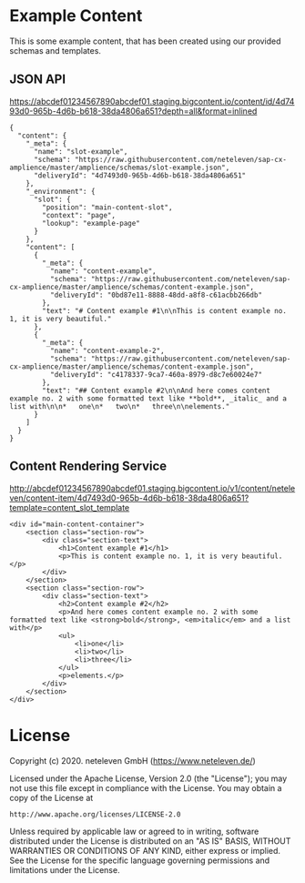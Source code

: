 # Example Content

This is some example content, that has been created using our provided schemas and templates.

## JSON API

https://abcdef01234567890abcdef01.staging.bigcontent.io/content/id/4d7493d0-965b-4d6b-b618-38da4806a651?depth=all&format=inlined

```
{
  "content": {
    "_meta": {
      "name": "slot-example",
      "schema": "https://raw.githubusercontent.com/neteleven/sap-cx-amplience/master/amplience/schemas/slot-example.json",
      "deliveryId": "4d7493d0-965b-4d6b-b618-38da4806a651"
    },
    "_environment": {
      "slot": {
        "position": "main-content-slot",
        "context": "page",
        "lookup": "example-page"
      }
    },
    "content": [
      {
        "_meta": {
          "name": "content-example",
          "schema": "https://raw.githubusercontent.com/neteleven/sap-cx-amplience/master/amplience/schemas/content-example.json",
          "deliveryId": "0bd87e11-8888-48dd-a8f8-c61acbb266db"
        },
        "text": "# Content example #1\n\nThis is content example no. 1, it is very beautiful."
      },
      {
        "_meta": {
          "name": "content-example-2",
          "schema": "https://raw.githubusercontent.com/neteleven/sap-cx-amplience/master/amplience/schemas/content-example.json",
          "deliveryId": "c4178337-9ca7-460a-8979-d8c7e60024e7"
        },
        "text": "## Content example #2\n\nAnd here comes content example no. 2 with some formatted text like **bold**, _italic_ and a list with\n\n*   one\n*   two\n*   three\n\nelements."
      }
    ]
  }
}
```

## Content Rendering Service

http://abcdef01234567890abcdef01.staging.bigcontent.io/v1/content/neteleven/content-item/4d7493d0-965b-4d6b-b618-38da4806a651?template=content_slot_template

```
<div id="main-content-container">
	<section class="section-row">
		<div class="section-text">
			<h1>Content example #1</h1>
			<p>This is content example no. 1, it is very beautiful.</p>
		</div>
	</section>
	<section class="section-row">
		<div class="section-text">
			<h2>Content example #2</h2>
			<p>And here comes content example no. 2 with some formatted text like <strong>bold</strong>, <em>italic</em> and a list with</p>
			<ul>
				<li>one</li>
				<li>two</li>
				<li>three</li>
			</ul>
			<p>elements.</p>
		</div>
	</section>
</div>
```

# License
Copyright (c) 2020. neteleven GmbH (https://www.neteleven.de/)

Licensed under the Apache License, Version 2.0 (the "License");
you may not use this file except in compliance with the License.
You may obtain a copy of the License at

    http://www.apache.org/licenses/LICENSE-2.0

Unless required by applicable law or agreed to in writing, software
distributed under the License is distributed on an "AS IS" BASIS,
WITHOUT WARRANTIES OR CONDITIONS OF ANY KIND, either express or implied.
See the License for the specific language governing permissions and
limitations under the License.
